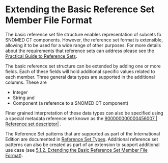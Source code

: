 # Extending the Basic Reference Set Member File Format

The basic reference set file structure enables representation of subsets fo SNOMED CT components. However, the reference set format is extensible, allowing it to be used for a wide range of other purposes. For more details about the requirements that reference sets can address please see the [Practical Guide to Reference Sets](https://app.gitbook.com/o/h8Z6qGxuQrzM9vbx5bPT/s/qOI2v58ZsXOoklmwBOk4/).

The basic reference set structure can be extended by adding one or more fields. Each of these fields will hold additional specific values related to each member. Three general data types are supported in the additional columns. These are

* Integer
* String and
* Component (a reference to a SNOMED CT component)

Finer grained interpretation of these data types can also be specified using a special metadata reference set known as the [900000000000456007 | Reference set descriptor|](http://snomed.info/id/900000000000456007) .

The Reference Set patterns that are supported as part of the International Edition are documented in [Reference Set Types](<../5.2 reference-set-types/>). Additional reference set patterns can also be created as part of an extension to support additional use case (see [5.1.2. Extending the Basic Reference Set Member File Format](5.1.2-extending-the-basic-reference-set-member-file-format.md)).
